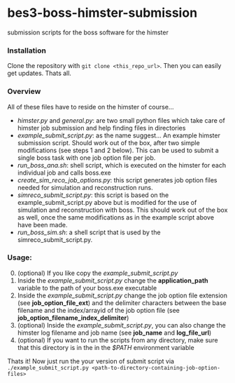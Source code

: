 # bes3-boss-himster-submission
submission scripts for the boss software for the himster

### Installation
Clone the repository with `git clone <this_repo_url>`. Then you can easily get updates.
Thats all.

### Overview
All of these files have to reside on the himster of course...
- *himster.py* and *general.py*: are two small python files which take care of himster job submission and help finding files in directories
- *example_submit_script.py*: as the name suggest... An example himster submission script. Should work out of the box, after two simple modifications (see steps 1 and 2 below). This
can be used to submit a single boss task with one job option file per job.
- *run_boss_ana.sh*: shell script, which is executed on the himster for each individual job and calls boss.exe
- *create_sim_reco_job_options.py*: this script generates job option files needed for simulation and reconstruction runs.
- *simreco_submit_script.py*: this script is based on the example_submit_script.py above but
is modified for the use of simulation and reconstruction with boss. This should work out of the box as well, once the same modifications as in the example script above have been made.
- *run_boss_sim.sh*: a shell script that is used by the simreco_submit_script.py.

### Usage:
0. (optional) If you like copy the *example_submit_script.py*
1. Inside the *example_submit_script.py* change the **application_path** variable to the path of your boss.exe executable
2. Inside the *example_submit_script.py* change the job option file extension (see **job_option_file_ext**) and the delimiter characters between the base filename and the index/arrayid of the job option file (see **job_option_filename_index_delimiter**)
3. (optional) Inside the *example_submit_script.py*, you can also change the himster log filename and job name (see **job_name** and **log_file_url**)
4. (optional) If you want to run the scripts from any directory, make sure that this 
directory is in the in the *$PATH* environment variable

Thats it! Now just run the your version of submit script via 
`./example_submit_script.py <path-to-directory-containing-job-option-files>`

